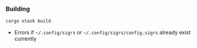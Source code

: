 ### Building

```sh
cargo xtask build
```
- Errors if `~/.config/sigrs` or `~/.config/sigrs/config.sigrs` already exist currently
